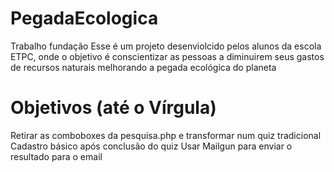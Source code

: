 # PegadaEcologica
Trabalho fundação
Esse é um projeto desenviolcido pelos alunos da escola ETPC, onde o objetivo é conscientizar as pessoas a diminuirem seus gastos de recursos naturais melhorando a pegada ecológica do planeta

# Objetivos (até o Vírgula)
Retirar as comboboxes da pesquisa.php e transformar num quiz tradicional
Cadastro básico após conclusão do quiz
Usar Mailgun para enviar o resultado para o email
